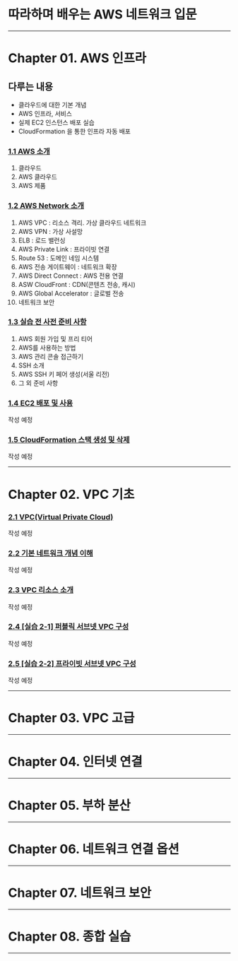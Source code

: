 
# 따라하며 배우는 AWS 네트워크 입문

---

# Chapter 01. AWS 인프라

## 다루는 내용
- 클라우드에 대한 기본 개념
- AWS 인프라, 서비스
- 실제 EC2 인스턴스 배포 실습
- CloudFormation 을 통한 인프라 자동 배포

### <a href="Chapter 01. AWS 인프라/1.1 AWS 소개.md" target="_blank">1.1 AWS 소개</a>
1) 클라우드
2) AWS 클라우드
3) AWS 제품

### <a href="Chapter 01. AWS 인프라/1.2 AWS Network 소개.md" target="_blank">1.2 AWS Network 소개</a>
1) AWS VPC : 리소스 격리. 가상 클라우드 네트워크
2) AWS VPN : 가상 사설망
3) ELB : 로드 밸런싱
4) AWS Private Link : 프라이빗 연결
5) Route 53 : 도메인 네임 시스템
6) AWS 전송 게이트웨이 : 네트워크 확장
7) AWS Direct Connect : AWS 전용 연결
8) ASW CloudFront : CDN(콘텐츠 전송, 캐시)
9) AWS Global Accelerator : 글로벌 전송
10) 네트워크 보안

### <a href="Chapter 01. AWS 인프라/1.3 실습 전 사전 준비 사항.md" target="_blank">1.3 실습 전 사전 준비 사항</a>
1) AWS 회원 가입 및 프리 티어
2) AWS를 사용하는 방법
3) AWS 관리 콘솔 접근하기
4) SSH 소개
5) AWS SSH 키 페어 생성(서울 리전)
6) 그 외 준비 사항

### <a href="Chapter 01. AWS 인프라/1.4 EC2 배포 및 사용.md" target="_blank">1.4 EC2 배포 및 사용</a>
작성 예정

### <a href="Chapter 01. AWS 인프라/1.5 CloudFormation 스택 생성 및 삭제.md" target="_blank">1.5 CloudFormation 스택 생성 및 삭제</a>
작성 예정

---

# Chapter 02. VPC 기초

### <a href="Chapter 02. VPC 기초/2.1 VPC(Virtual Private Cloud).md" target="_blank">2.1 VPC(Virtual Private Cloud)</a>
작성 예정

### <a href="Chapter 02. VPC 기초/2.2 기본 네트워크 개념 이해.md" target="_blank">2.2 기본 네트워크 개념 이해</a>
작성 예정

### <a href="Chapter 02. VPC 기초/2.3 VPC 리소스 소개.md" target="_blank">2.3 VPC 리소스 소개</a>
작성 예정

### <a href="Chapter 02. VPC 기초/2.4 [실습 2-1] 퍼블릭 서브넷 VPC 구성.md" target="_blank">2.4 [실습 2-1] 퍼블릭 서브넷 VPC 구성</a>
작성 예정

### <a href="Chapter 02. VPC 기초/2.5 [실습 2-2] 프라이빗 서브넷 VPC 구성.md" target="_blank">2.5 [실습 2-2] 프라이빗 서브넷 VPC 구성</a>
작성 예정

---

# Chapter 03. VPC 고급

---

# Chapter 04. 인터넷 연결

---

# Chapter 05. 부하 분산

---

# Chapter 06. 네트워크 연결 옵션

---

# Chapter 07. 네트워크 보안

---

# Chapter 08. 종합 실습

---
